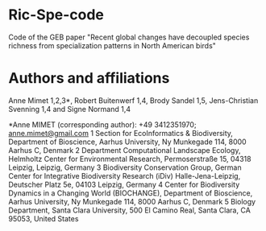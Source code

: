 # Ric-Spe-code
Code of the GEB paper "Recent global changes have decoupled species richness from specialization patterns in North American birds"

# Authors and affiliations
Anne Mimet 1,2,3*, Robert Buitenwerf 1,4, Brody Sandel 1,5, Jens-Christian Svenning 1,4 and Signe Normand 1,4

*Anne MIMET (corresponding author): +49 3412351970; anne.mimet@gmail.com
1 Section for EcoInformatics & Biodiversity, Department of Bioscience, Aarhus University, Ny Munkegade 114, 8000 Aarhus C, Denmark
2 Department Computational Landscape Ecology, Helmholtz Center for Environmental Research, Permoserstraße 15, 04318 Leipzig, Leipzig, Germany
3 Biodiversity Conservation Group, German Center for Integrative Biodiversity Research (iDiv) Halle-Jena-Leipzig, Deutscher Platz 5e, 04103 Leipzig, Germany 
4 Center for Biodiversity Dynamics in a Changing World (BIOCHANGE), Department of Bioscience, Aarhus University, Ny Munkegade 114, 8000 Aarhus C, Denmark
5 Biology Department, Santa Clara University, 500 El Camino Real, Santa Clara, CA 95053, United States
